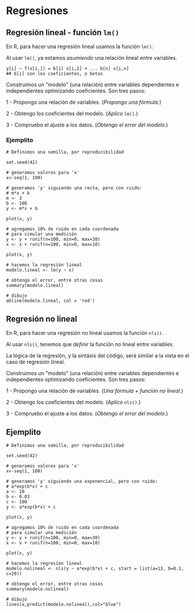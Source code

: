 

# Regresiones


## Regresión lineal - función `lm()`

En R, para hacer una regresión lineal usamos la función `lm()`.

Al usar `lm()`, ya estamos *asumiendo* una relación lineal entre variables.

    y[i] ~ f(x[i,]) = b[1] x[i,1] + ... b[n] x[i,n]
    ## b[i] son los coeficientes, o betas

Construimos un "modelo" (una relación) entre variables dependientes e independientes optimizando
coeficientes. Son tres pasos:

1 - Propongo una relación de variables. (*Propongo una fórmula*.)

2 - Obtengo los coeficientes del modelo. (*Aplico* `lm()`.)

3 - Compruebo el ajuste a los datos. (*Obtengo el error del modelo*.)


### Ejemplito

    # Definimos una semilla, por reproducibilidad
    
    set.seed(42)
    
    # generamos valores para 'x'
    x<-seq(1, 100)
    
    # generamos 'y' siguiendo una recta, pero con ruido:
    # m*x + b
    m <- 3
    b <- 100
    y <- m*x + b
    
    plot(x, y)
    
    # agregamos 10% de ruido en cada coordenada
    # para simular una medición
    y <- y + runif(n=100, min=0, max=30)
    x <- x + runif(n=100, min=0, max=10)
    
    plot(x, y)
    
    # hacemos la regresión lineal
    modelo.lineal <- lm(y ~ x)
    
    # obtengo el error, entre otras cosas
    summary(modelo.lineal)
    
    # dibujo
    abline(modelo.lineal, col = 'red')


## Regresión no lineal

En R, para hacer una regresión no lineal usamos la función `nls()`.

Al usar `nls()`, tenemos que *definir* la función no lineal entre variables.

La lógica de la regresión, y la sintáxis del código, será similar a la vista en el caso de regresión lineal.

Construimos un "modelo" (una relación) entre variables dependientes e independientes optimizando
coeficientes. Son tres pasos:

1 - Propongo una relación de variables. (*Una fórmula + función no lineal*.)

2 - Obtengo los coeficientes del modelo. (*Aplico* `nls()`.)

3 - Compruebo el ajuste a los datos. (*Obtengo el error del modelo*.)


## Ejemplito

    # Definimos una semilla, por reproducibilidad
    
    set.seed(42)
    
    # generamos valores para 'x'
    x<-seq(1, 100)
    
    # generamos 'y' siguiendo una exponencial, pero con ruido:
    # a*exp(b*x) + c
    a <- 10
    b <- 0.03
    c <- 100
    y <- a*exp(b*x) + c
    
    plot(x, y)
    
    # agregamos 10% de ruido en cada coordenada
    # para simular una medición
    y <- y + runif(n=100, min=0, max=30)
    x <- x + runif(n=100, min=0, max=10)
    
    plot(x, y)
    
    # hacemos la regresión lineal
    modelo.nolineal <- nls(y ~ a*exp(b*x) + c, start = list(a=13, b=0.1, c=20))
    
    # obtengo el error, entre otras cosas
    summary(modelo.nolineal)
    
    # dibujo
    lines(x,predict(modelo.nolineal),col="blue")

